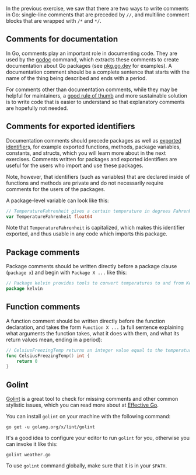 In the previous exercise, we saw that there are two ways to write comments in Go: single-line comments that are preceded by `//`, and multiline comment blocks that are wrapped with `/*` and `*/`.

## Comments for documentation

In Go, comments play an important role in documenting code. They are used by the [godoc][godoc] command, which extracts these comments to create documentation about Go packages (see [pkg.go.dev][go packages] for examples). A documentation comment should be a complete sentence that starts with the name of the thing being described and ends with a period.

For comments other than documentation comments, while they may be helpful for maintainers, a [good rule of thumb][less comments] and more sustainable solution is to write code that is easier to understand so that explanatory comments are hopefully not needed.

## Comments for exported identifiers

Documentation comments should precede packages as well as [exported identifier][exported identifiers]s, for example exported functions, methods, package variables, constants, and structs, which you will learn more about in the next exercises. Comments written for packages and exported identifiers are useful for the users who import and use these packages.

Note, however, that identifiers (such as variables) that are declared inside of functions and methods are private and do not necessarily require comments for the users of the packages.

A package-level variable can look like this:

```go
// TemperatureFahrenheit gives a certain temperature in degrees Fahrenheit.
var TemperatureFahrenheit float64
```

Note that `TemperatureFahrenheit` is capitalized, which makes this identifier exported, and thus usable in any code which imports this package.

## Package comments

Package comments should be written directly before a package clause (`package x`) and begin with `Package X ...` like this:

```go
// Package kelvin provides tools to convert temperatures to and from Kelvin.
package kelvin
```

## Function comments

A function comment should be written directly before the function declaration, and takes the form `Function X ...` (a full sentence explaining what arguments the function takes, what it does with them, and what its return values mean, ending in a period):

```go
// CelsiusFreezingTemp returns an integer value equal to the temperature at which water freezes in degrees Celsius.
func CelsiusFreezingTemp() int {
	return 0
}
```

## Golint

[Golint][golint] is a great tool to check for missing comments and other common stylistic issues, which you can read more about at [Effective Go][effective go].

You can install `golint` on your machine with the following command:

```
go get -u golang.org/x/lint/golint
```

It's a good idea to configure your editor to run `golint` for you, otherwise you can invoke it like this:

```
golint weather.go
```

To use `golint` command globally, make sure that it is in your `$PATH`.

[godoc]: https://golang.org/cmd/go/#hdr-Show_documentation_for_package_or_symbol
[go packages]: https://pkg.go.dev/
[less comments]: https://dave.cheney.net/practical-go/presentations/qcon-china.html#_dont_comment_bad_code_rewrite_it
[exported identifiers]: https://www.ardanlabs.com/blog/2014/03/exportedunexported-identifiers-in-go.html
[golint]: https://github.com/golang/lint
[effective go]: https://golang.org/doc/effective_go.html
